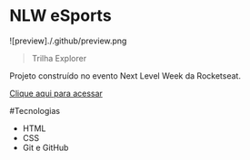 # NLW eSports

![preview]./.github/preview.png

>Trilha Explorer

Projeto construído no evento Next Level Week da Rocketseat.

[Clique aqui para acessar](https://joaquimtoin.github.io/nlw/)

#Tecnologias

- HTML
- CSS
- Git e GitHub